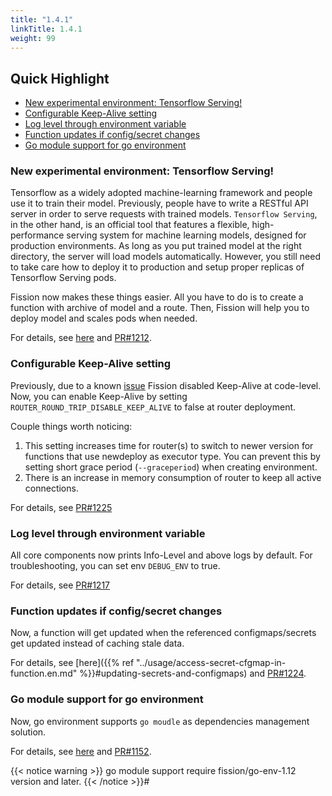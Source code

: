 ```yaml
---
title: "1.4.1"
linkTitle: 1.4.1
weight: 99
---
```


## Quick Highlight

* [New experimental environment: Tensorflow Serving!](#new-experimental-environment-tensorflow-serving)
* [Configurable Keep-Alive setting](#configurable-keep-alive-setting)
* [Log level through environment variable](#log-level-through-environment-variable)
* [Function updates if config/secret changes](#function-updates-if-config-secret-changes)
* [Go module support for go environment](#go-module-support-for-go-environment)

### New experimental environment: Tensorflow Serving!

Tensorflow as a widely adopted machine-learning framework and people use it to train their model.
Previously, people have to write a RESTful API server in order to serve requests with trained models.
`Tensorflow Serving`, in the other hand, is an official tool that features a flexible, high-performance serving system for machine learning models, designed for production environments.
As long as you put trained model at the right directory, the server will load models automatically.
However, you still need to take care how to deploy it to production and setup proper replicas of Tensorflow Serving pods.  

Fission now makes these things easier.
All you have to do is to create a function with archive of model and a route.
Then, Fission will help you to deploy model and scales pods when needed.

For details, see [here](https://github.com/fission/fission/tree/master/examples/tensorflow-serving) and [PR#1212](https://github.com/fission/fission/pull/1212).

### Configurable Keep-Alive setting

Previously, due to a known [issue](https://github.com/fission/fission/issues/723#issuecomment-395483957) Fission disabled Keep-Alive at code-level.
Now, you can enable Keep-Alive by setting `ROUTER_ROUND_TRIP_DISABLE_KEEP_ALIVE` to false at router deployment.

Couple things worth noticing:
 
1. This setting increases time for router(s) to switch to newer version for functions that use newdeploy as executor type.
You can prevent this by setting short grace period (`--graceperiod`) when creating environment.
2. There is an increase in memory consumption of router to keep all active connections.

For details, see [PR#1225](https://github.com/fission/fission/pull/1225)

### Log level through environment variable

All core components now prints Info-Level and above logs by default.
For troubleshooting, you can set env `DEBUG_ENV` to true.

For details, see [PR#1217](https://github.com/fission/fission/pull/1217)

### Function updates if config/secret changes

Now, a function will get updated when the referenced configmaps/secrets get updated instead of caching stale data.

For details, see [here]({{% ref "../usage/access-secret-cfgmap-in-function.en.md" %}}#updating-secrets-and-configmaps) and [PR#1224](https://github.com/fission/fission/pull/1224).

### Go module support for go environment

Now, go environment supports `go moudle` as dependencies management solution.

For details, see [here](https://github.com/fission/fission/tree/master/examples/go/module-example) and [PR#1152](https://github.com/fission/fission/pull/1152).

{{< notice warning >}}
go module support require fission/go-env-1.12 version and later.
{{< /notice >}}#
